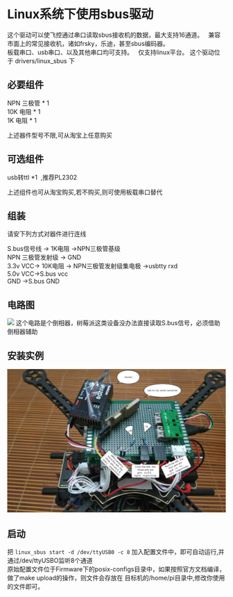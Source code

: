 
# Linux系统下使用sbus驱动 
这个驱动可以使飞控通过串口读取sbus接收机的数据，最大支持16通道。  
兼容市面上的常见接收机，诸如frsky，乐迪，甚至sbus编码器。  
板载串口、usb串口、以及其他串口均可支持。  
仅支持linux平台。 
这个驱动位于 drivers/linux_sbus 下

## 必要组件

NPN 三极管 * 1  
10K 电阻 * 1  
1K 电阻 * 1  

上述器件型号不限,可从淘宝上任意购买  

## 可选组件
usb转ttl *1  ,推荐PL2302

上述组件也可从淘宝购买,若不购买,则可使用板载串口替代  

## 组装
请安下列方式对器件进行连线  

S.bus信号线 -> 1K电阻 ->NPN三极管基级  
NPN 三极管发射级 -> GND  
3.3v  VCC-> 10K电阻 -> NPN三极管发射级集电极 ->usbtty rxd  
5.0v  VCC->S.bus vcc  
GND ->S.bus GND  

## 电路图
![](http://www.playuav.com/uploads/article/20160310/56cf0f65bb1f7437c1618041a30dc308.png)
这个电路是个倒相器，树莓派这类设备没办法直接读取S.bus信号，必须借助倒相器辅助


## 安装实例
![](https://raw.githubusercontent.com/crossa/raspx4-sbus-rc-in/master/example.png)  

## 启动
把 `linux_sbus start -d /dev/ttyUSB0 -c 8` 加入配置文件中，即可自动运行,并通过/dev/ttyUSBO监听8个通道  
原始配置文件位于Firmware下的posix-configs目录中，如果按照官方文档编译，做了make upload的操作，则文件会存放在
目标机的/home/pi目录中,修改你使用的文件即可。
